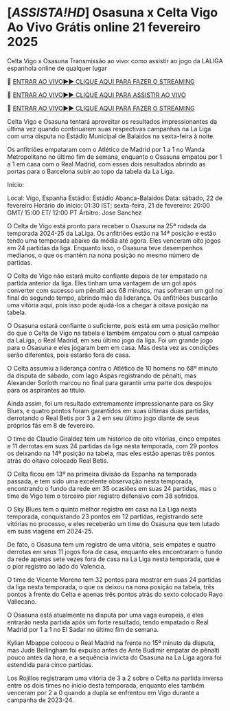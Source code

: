 # [*ASSISTA!HD*] Osasuna x Celta Vigo Ao Vivo Grátis online 21 fevereiro 2025
Celta Vigo x Osasuna Transmissão ao vivo: como assistir ao jogo da LALIGA espanhola online de qualquer lugar

🔴 [ENTRAR AO VIVO►► CLIQUE AQUI PARA FAZER O STREAMING](https://jpn-srt.blogspot.com/2025/02/soccer.html)

🔴 [ENTRAR AO VIVO►► CLIQUE AQUI PARA ASSISTIR AO VIVO](https://jpn-srt.blogspot.com/2025/02/soccer.html)

🔴 [ENTRAR AO VIVO►► CLIQUE AQUI PARA FAZER O STREAMING](https://jpn-srt.blogspot.com/2025/02/soccer.html)

Celta Vigo e Osasuna tentará aproveitar os resultados impressionantes da última vez quando continuarem suas respectivas campanhas na La Liga com uma disputa no Estádio Municipal de Balaidos na sexta-feira à noite.

Os anfitriões empataram com o Atlético de Madrid por 1 a 1 no Wanda Metropolitano no último fim de semana, enquanto o Osasuna empatou por 1 a 1 em casa com o Real Madrid, com esses dois resultados abrindo as portas para o Barcelona subir ao topo da tabela da La Liga.

Início:

Local: Vigo, Espanha
Estádio: Estádio Abanca-Balaidos
Data: sábado, 22 de fevereiro
Horário do início: 01:30 IST; sexta-feira, 21 de fevereiro: 20:00 GMT/ 15:00 ET/ 12:00 PT
Árbitro: Jose Sanchez

O Celta de Vigo está pronto para receber o Osasuna na 25ª rodada da temporada 2024-25 da LaLiga. Os anfitriões estão na 14ª posição e estão tendo uma temporada abaixo da média até agora. Eles venceram oito jogos em 24 partidas da liga. Enquanto isso, o Osasuna teve desempenhos medianos, o que os mantém na nona posição no mesmo número de partidas.

O Celta de Vigo não estará muito confiante depois de ter empatado na partida anterior da liga. Eles tinham uma vantagem de um gol após converter com sucesso um pênalti aos 68 minutos, mas sofreram um gol no final do segundo tempo, abrindo mão da liderança. Os anfitriões buscarão uma vitória aqui, pois isso pode ajudá-los a chegar à oitava posição na tabela.

O Osasuna estará confiante o suficiente, pois está em uma posição melhor do que o Celta de Vigo na tabela e também empatou com o atual campeão da LaLiga, o Real Madrid, em seu último jogo da liga. Foi um grande jogo para o Osasuna e eles jogaram bem em casa. Mas desta vez as condições serão diferentes, pois estarão fora de casa.

O Celta assumiu a liderança contra o Atlético de 10 homens no 68º minuto da disputa de sábado, com Iago Aspas registrando de pênalti, mas Alexander Sorloth marcou no final para garantir uma parte dos despojos para os aspirantes ao título.

Ainda assim, foi um resultado extremamente impressionante para os Sky Blues, e quatro pontos foram garantidos em suas últimas duas partidas, derrotando o Real Betis por 3 a 2 em seu último jogo diante de seus próprios fãs em 8 de fevereiro.

O time de Claudio Giraldez tem um histórico de oito vitórias, cinco empates e 11 derrotas em suas 24 partidas da liga nesta temporada, com 29 pontos os deixando na 14ª posição na tabela, mas eles estão apenas três pontos atrás do oitavo colocado Real Betis.

O Celta ficou em 13º na primeira divisão da Espanha na temporada passada, e tem sido uma excelente observação nesta temporada, encontrando o fundo da rede em 35 ocasiões em suas 24 partidas, mas o time de Vigo tem o terceiro pior registro defensivo com 38 sofridos.

O Sky Blues tem o quinto melhor registro em casa na La Liga nesta temporada, conquistando 23 pontos em 12 partidas, registrando sete vitórias no processo, e eles receberão um time do Osasuna que tem lutado em suas viagens em 2024-25.

De fato, o Osasuna tem um registro de uma vitória, seis empates e quatro derrotas em seus 11 jogos fora de casa, enquanto eles encontraram o fundo da rede apenas sete vezes fora de casa na La Liga nesta temporada, que é o pior registro ao lado do Valencia.

O time de Vicente Moreno tem 32 pontos para mostrar em suas 24 partidas da liga nesta temporada, o que os deixou na nona posição na tabela, três pontos à frente do Celta e apenas três pontos atrás do sexto colocado Rayo Vallecano.

O Osasuna está atualmente na disputa por uma vaga europeia, e eles entrarão nesta partida após um forte resultado, tendo empatado o Real Madrid por 1 a 1 no El Sadar no último fim de semana.

Kylian Mbappe colocou o Real Madrid na frente no 15º minuto da disputa, mas Jude Bellingham foi expulso antes de Ante Budimir empatar de pênalti pouco antes da hora, e a sequência invicta do Osasuna na La Liga agora foi estendida para cinco partidas.

Los Rojillos registraram uma vitória de 3 a 2 sobre o Celta na partida inversa entre os dois times no início desta temporada, enquanto eles também venceram por 2 a 0 quando a dupla se enfrentou em Vigo durante a campanha de 2023-24.
